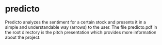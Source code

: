 # predicto
Predicto analyzes the sentiment for a certain stock and presents it in a simple and understandable way (arrows) to the user.
The file predicto.pdf in the root directory is the pitch presentation which provides more information about the project.